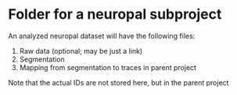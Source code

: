 # Folder for a neuropal subproject

An analyzed neuropal dataset will have the following files:
1. Raw data (optional; may be just a link)
2. Segmentation
3. Mapping from segmentation to traces in parent project

Note that the actual IDs are not stored here, but in the parent project
